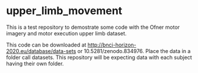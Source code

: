 # upper_limb_movement
This is a test repository to demostrate some code with the Ofner motor imagery and motor execution upper limb dataset. 

This code can be downloaded at http://bnci-horizon-2020.eu/database/data-sets or 10.5281/zenodo.834976.
Place the data in a folder call datasets. This repository will be expecting data with each subject having their own folder. 
